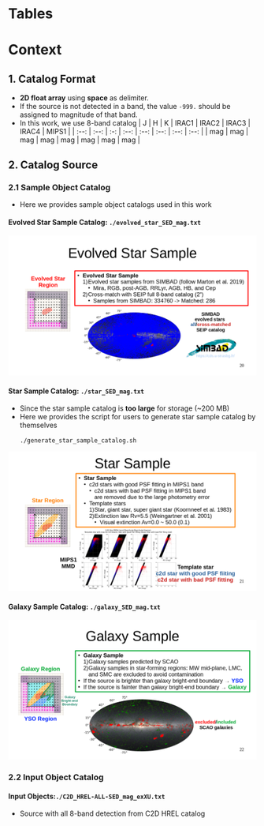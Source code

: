 # Tables

# Context

## 1. Catalog Format
- __2D float array__ using __space__ as delimiter.
- If the source is not detected in a band, the value `-999.` should be assigned to magnitude of that band.
- In this work, we use 8-band catalog
    | J    | H    | K   | IRAC1 | IRAC2 | IRAC3 | IRAC4 | MIPS1 |
    | :--: | :--: | :-: | :--:  | :--:  | :--:  | :--:  | :--:  |
    | mag  | mag  | mag | mag   | mag   | mag   | mag   | mag   |

## 2. Catalog Source

### 2.1 Sample Object Catalog
- Here we provides sample object catalogs used in this work

#### Evolved Star Sample Catalog: `./evolved_star_SED_mag.txt`
![Sample_Source_Evolved_Star](../figures/Sample_Source_Evolved_Star.png)

#### Star Sample Catalog: `./star_SED_mag.txt`
- Since the star sample catalog is __too large__ for storage (~200 MB)
- Here we provides the script for users to generate star sample catalog by themselves
    ```bash
    ./generate_star_sample_catalog.sh
    ```

![Sample_Source_Star](../figures/Sample_Source_Star.png)


#### Galaxy Sample Catalog: `./galaxy_SED_mag.txt`
![Sample_Source_Galaxy](../figures/Sample_Source_Galaxy.png)

### 2.2 Input Object Catalog

#### Input Objects:`./C2D_HREL-ALL-SED_mag_exXU.txt`
- Source with all 8-band detection from C2D HREL catalog
